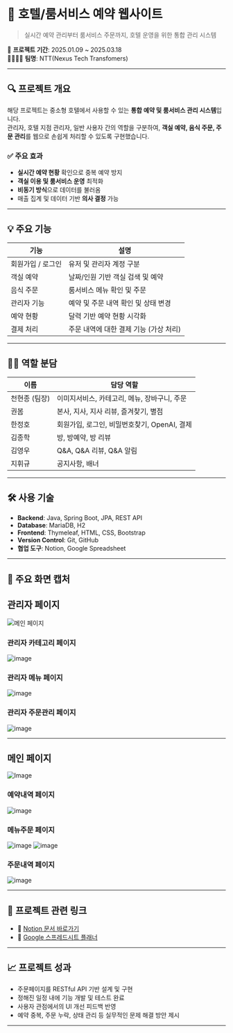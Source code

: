 # 🏨 호텔/룸서비스 예약 웹사이트

> 실시간 예약 관리부터 룸서비스 주문까지, 호텔 운영을 위한 통합 관리 시스템

📅 **프로젝트 기간**: 2025.01.09 ~ 2025.03.18  
👨‍👩‍👧‍👦 **팀명**: NTT(Nexus Tech Transfomers)

---

## 🔍 프로젝트 개요

해당 프로젝트는 중소형 호텔에서 사용할 수 있는 **통합 예약 및 룸서비스 관리 시스템**입니다.  
관리자, 호텔 지점 관리자, 일반 사용자 간의 역할을 구분하여, **객실 예약, 음식 주문, 주문 관리**를 웹으로 손쉽게 처리할 수 있도록 구현했습니다.

### ✅ 주요 효과
- **실시간 예약 현황** 확인으로 중복 예약 방지
- **객실 이용 및 룸서비스 운영** 최적화
- **비동기 방식**으로 데이터를 불러옴
- 매출 집계 및 데이터 기반 **의사 결정** 가능

---

## 💡 주요 기능

| 기능 | 설명 |
|------|------|
| 회원가입 / 로그인 | 유저 및 관리자 계정 구분 |
| 객실 예약 | 날짜/인원 기반 객실 검색 및 예약 |
| 음식 주문 | 룸서비스 메뉴 확인 및 주문 |
| 관리자 기능 | 예약 및 주문 내역 확인 및 상태 변경 |
| 예약 현황 | 달력 기반 예약 현황 시각화 |
| 결제 처리 | 주문 내역에 대한 결제 기능 (가상 처리) |

---

## 🧑‍💻 역할 분담

| 이름 | 담당 역할 |
|------|-----------|
| 천현종 (팀장) | 이미지서비스, 카테고리, 메뉴, 장바구니, 주문 |
| 권봄 | 본사, 지사, 지사 리뷰, 즐겨찾기, 별점 |
| 한정호 | 회원가입, 로그인, 비밀번호찾기, OpenAI, 결제|
| 김종학 | 방, 방예약, 방 리뷰|
| 김영우 | Q&A, Q&A 리뷰, Q&A 알림 |
| 지휘규 | 공지사항, 배너 |

---

## 🛠 사용 기술

- **Backend**: Java, Spring Boot, JPA, REST API
- **Database**: MariaDB, H2
- **Frontend**: Thymeleaf, HTML, CSS, Bootstrap
- **Version Control**: Git, GitHub
- **협업 도구**: Notion, Google Spreadsheet

---

## 📸 주요 화면 캡처


## 관리자 페이지
![메인 페이지](https://github.com/user-attachments/assets/0be425a3-6951-457e-a383-430f992385a8)
### 관리자 카테고리 페이지
![image](https://github.com/user-attachments/assets/d1e63184-924c-4650-99a2-e05f312dc15a)
### 관리자 메뉴 페이지
![image](https://github.com/user-attachments/assets/a0d49569-f287-424a-a92b-9eeca5db1c4d)
### 관리자 주문관리 페이지
![image](https://github.com/user-attachments/assets/243aa5ff-769e-41a4-8c1f-f07466cbe039)

---
## 메인 페이지
![Image](https://github.com/user-attachments/assets/ab17daef-538d-4821-943a-a8039210ead7)
### 예약내역 페이지
![image](https://github.com/user-attachments/assets/ce151e23-9d70-4d9e-8f4b-1d1bff79c681)
### 메뉴주문 페이지
![image](https://github.com/user-attachments/assets/bee46cce-2b59-4f5c-87ee-99db28573796)
![image](https://github.com/user-attachments/assets/61f39258-b863-4093-8b42-1c0034275e34)
### 주문내역 페이지
![image](https://github.com/user-attachments/assets/73f2f3bd-a288-43fa-83d3-15fa6bceba4e)

---

## 🔗 프로젝트 관련 링크

- 📃 [Notion 문서 바로가기](https://www.notion.so/17548799325c804b8284c4686e395148)
- 📆 [Google 스프레드시트 플래너](https://docs.google.com/spreadsheets/d/1r3FvPDK-OPlXQAsxBs167bzD5p96dRwbL9wv-OHvfYE/edit?gid=1115838130#gid=1115838130)

---

## 📈 프로젝트 성과

- 주문페이지를 RESTful API 기반 설계 및 구현
- 정해진 일정 내에 기능 개발 및 테스트 완료
- 사용자 관점에서의 UI 개선 피드백 반영
- 예약 중복, 주문 누락, 상태 관리 등 실무적인 문제 해결 방안 제시

---
